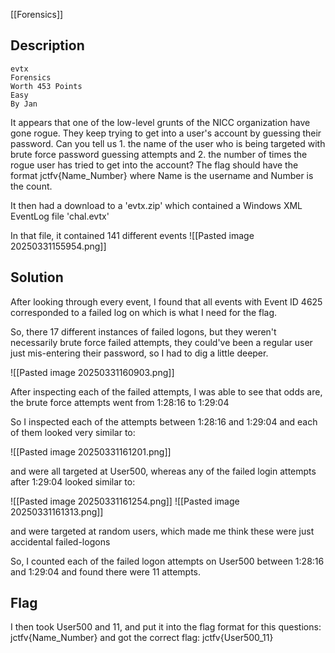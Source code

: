[[Forensics]]

## Description
```
evtx
Forensics
Worth 453 Points
Easy
By Jan
```

It appears that one of the low-level grunts of the NICC organization have gone rogue. They keep trying to get into a user's account by guessing their password. Can you tell us 1. the name of the user who is being targeted with brute force password guessing attempts and 2. the number of times the rogue user has tried to get into the account? The flag should have the format jctfv{Name_Number} where Name is the username and Number is the count.

It then had a download to a 'evtx.zip' which contained a Windows XML EventLog file 'chal.evtx'

In that file, it contained 141 different events
![[Pasted image 20250331155954.png]]


## Solution
After looking through every event, I found that all events with Event ID 4625 corresponded to a failed log on which is what I need for the flag.

So, there 17 different instances of failed logons, but they weren't necessarily brute force failed attempts, they could've been a regular user just mis-entering their password, so I had to dig a little deeper.

![[Pasted image 20250331160903.png]]

After inspecting each of the failed attempts, I was able to see that odds are, the brute force attempts went from
1:28:16 to 1:29:04

So I inspected each of the attempts between 1:28:16 and 1:29:04 and each of them looked very similar to:

![[Pasted image 20250331161201.png]]

and were all targeted at User500, whereas any of the failed login attempts after 1:29:04 looked similar to: 

![[Pasted image 20250331161254.png]]
![[Pasted image 20250331161313.png]]

and were targeted at random users, which made me think these were just accidental failed-logons

So, I counted each of the failed logon attempts on User500 between 1:28:16 and 1:29:04 and found there were 11 attempts.

## Flag
I then took User500 and 11, and put it into the flag format for this questions: jctfv{Name_Number} and got the correct flag:
jctfv{User500_11}


